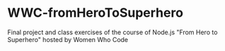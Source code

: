 # WWC-fromHeroToSuperhero
Final project and class exercises of the course of Node.js "From Hero to Superhero" hosted by Women Who Code
